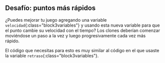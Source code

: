 ## Desafío: puntos más rápidos

¿Puedes mejorar tu juego agregando una variable `velocidad`{:class="block3variables"} y usando esta nueva variable para que el punto cambie su velocidad con el tiempo? Los clones deberían comenzar moviéndose un paso a la vez y luego progresivamente cada vez más rápido.

El código que necesitas para esto es muy similar al código en el que usaste la variable `retraso`{:class="block3variables"}.